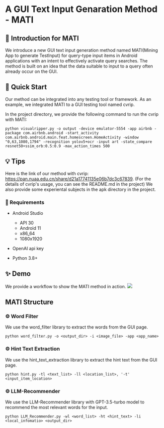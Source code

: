 # A GUI Text Input Genaration Method - MATI
## 🔆 Introduction for MATI

We introduce a new GUI text input generation method named MATI(Mining App to generate TestInput) for query-type input items in Android applications with an intent to effectively activate query searches. The method is built on an idea that the data suitable to input to a query often already occur on the GUI.

## 🚀 Quick Start

Our method can be integrated into any testing tool or framework. As an example, we integrated MATI to a GUI testing tool named cvrip. 

In the project directory, we provide the following command to run the cvrip with MATI:
```shell
python visualripper.py -o output -device emulator-5554 -app airbnb -package com.airbnb.android -start_activity com.airbnb.android.main.feat.homescreen.HomeActivity -window "0,63,1080,1794" -recognition yolov5+ocr -input art -state_compare resnet50+ssim_orb:0.5:0.9 -max_action_times 500
```

## 💡 Tips<a name="tips"></a>

Here is the link of our method with cvrip: https://pan.nuaa.edu.cn/share/d21a17741135e06b7dc3c67839. (For the details of cvrip's usage, you can see the README.md in the project)
We also provide some experiental subjects in the apk directory in the project.

### 📝 Requirements
- Android Studio
    - API 30
    - Android 11
    - x86_64
    - 1080x1920

- OpenAI api key

- Python 3.8+

## ✨ Demo
We provide a workflow to show the MATI method in action.
![](./assets/workflow.png)

## MATI Structure

### ⚙️ Word Filter

We use the word_filter library to extract the words from the GUI page.

```python word_filter.py -o <output_dir> -i <image_file> -app <app_name>```

### ⚙️ Hint Text Extraction
We use the hint_text_extraction library to extract the hint text from the GUI page.

```python hint.py -tl <text_list> -ll <location_list>, '-t' <input_item_location>```

### ⚙️ LLM-Recommender

We use the LLM-Recommender library with GPT-3.5-turbo model to recommend the most relevant words for the input.

```python LLM_Recommender.py -wl <word_list> -ht <hint_text> -li <local_infomatio> <output_dir>```
